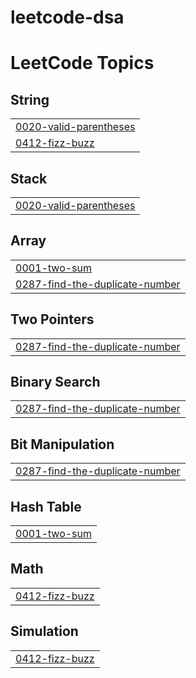 # leetcode-dsa
<!---LeetCode Topics Start-->
# LeetCode Topics
## String
|  |
| ------- |
| [0020-valid-parentheses](https://github.com/viswapramod70/leetcode-dsa/tree/master/0020-valid-parentheses) |
| [0412-fizz-buzz](https://github.com/viswapramod70/leetcode-dsa/tree/master/0412-fizz-buzz) |
## Stack
|  |
| ------- |
| [0020-valid-parentheses](https://github.com/viswapramod70/leetcode-dsa/tree/master/0020-valid-parentheses) |
## Array
|  |
| ------- |
| [0001-two-sum](https://github.com/viswapramod70/leetcode-dsa/tree/master/0001-two-sum) |
| [0287-find-the-duplicate-number](https://github.com/viswapramod70/leetcode-dsa/tree/master/0287-find-the-duplicate-number) |
## Two Pointers
|  |
| ------- |
| [0287-find-the-duplicate-number](https://github.com/viswapramod70/leetcode-dsa/tree/master/0287-find-the-duplicate-number) |
## Binary Search
|  |
| ------- |
| [0287-find-the-duplicate-number](https://github.com/viswapramod70/leetcode-dsa/tree/master/0287-find-the-duplicate-number) |
## Bit Manipulation
|  |
| ------- |
| [0287-find-the-duplicate-number](https://github.com/viswapramod70/leetcode-dsa/tree/master/0287-find-the-duplicate-number) |
## Hash Table
|  |
| ------- |
| [0001-two-sum](https://github.com/viswapramod70/leetcode-dsa/tree/master/0001-two-sum) |
## Math
|  |
| ------- |
| [0412-fizz-buzz](https://github.com/viswapramod70/leetcode-dsa/tree/master/0412-fizz-buzz) |
## Simulation
|  |
| ------- |
| [0412-fizz-buzz](https://github.com/viswapramod70/leetcode-dsa/tree/master/0412-fizz-buzz) |
<!---LeetCode Topics End-->